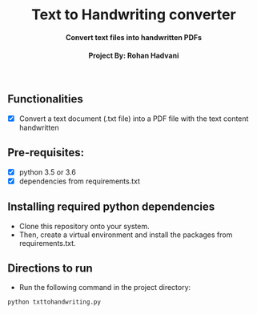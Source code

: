 <p align="center">
	<h1 align="center"> Text to Handwriting converter </h1>
	<h4 align="center"> Convert text files into handwritten PDFs <h4>
	<h4 align="center"> Project By: Rohan Hadvani <h4>
	
</p>
<br>

## Functionalities
- [X] Convert a text document (.txt file) into a PDF file with the text content handwritten

## Pre-requisites:
- [X] python 3.5 or 3.6
- [X] dependencies from requirements.txt

## Installing required python dependencies
- Clone this repository onto your system. 
- Then, create a virtual environment and install the packages from requirements.txt.

## Directions to run
- Run the following command in the project directory:
```
python txttohandwriting.py
```

